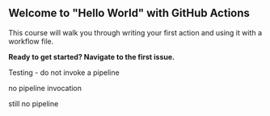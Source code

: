 ## Welcome to "Hello World" with GitHub Actions

This course will walk you through writing your first action and using it with a workflow file. 

**Ready to get started? Navigate to the first issue.**

Testing - do not invoke a pipeline

no pipeline invocation

still no pipeline